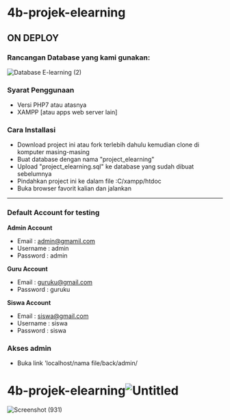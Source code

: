 # 4b-projek-elearning

## ON DEPLOY

### Rancangan Database yang kami gunakan:
![Database E-learning (2)](https://user-images.githubusercontent.com/99185119/161087810-336a7730-290c-441f-af34-dbd6ca72c8ef.png)

### Syarat Penggunaan
- Versi PHP7 atau atasnya
- XAMPP [atau apps web server lain]

### Cara Installasi
- Download project ini atau fork terlebih dahulu kemudian clone di komputer masing-masing
- Buat database dengan nama "project_elearning"
- Upload "project_elearning.sql" ke database yang sudah dibuat sebelumnya
- Pindahkan project ini ke dalam file :C/xampp/htdoc
- Buka browser favorit kalian dan jalankan

-------------------

### Default Account for testing

**Admin Account**
- Email : admin@gmamil.com
- Username : admin
- Password : admin

**Guru Account**
- Email : guruku@gmail.com
- Password : guruku

**Siswa Account**
- Email : siswa@gmail.com
- Username : siswa
- Password : siswa

### Akses admin
- Buka link 'localhost/nama file/back/admin/
# 4b-projek-elearning![Untitled](https://user-images.githubusercontent.com/98938142/161106864-905ee52d-bde8-4bce-ab83-3dffcbdd4f67.png)
![Screenshot (931)](https://user-images.githubusercontent.com/98938142/161106903-675e8f80-59a8-47f9-9580-4cfd1cce2914.png)
